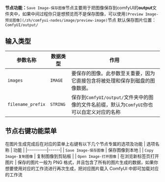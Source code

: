 
**节点功能：**`Save Image-保存图像`节点主要用于把图像保存到comfyUI的**output**文件夹中，如果中间过程你只是想预览而不是保存图像，可以使用`[Preview Image-预览图像](/zh/comfyui-nodes/image/preview-image)`节点
默认保存图片位置： `ComfyUI/output/`

## 输入类型

| 参数名称           | 数据类型 | 作用                                                         |
|------------------|----------|--------------------------------------------------------------|
| `images`         | `IMAGE`  | 要保存的图像。此参数至关重要，因为它直接包含将被处理和保存到磁盘的图像数据。 |
| `filename_prefix` | `STRING` | 保存到`ComfyUI/output/`文件夹中的图像的文件名前缀，默认为`ComfyUI`你也可以自定义对应的名称 |

## 节点右键功能菜单

在图片生成完成后在对应的菜单上右键有以下几个节点专属的选项及功能
| 选项名称 | 功能 |
|----------|------|
| `Save Image-保存图像` | 保存图像到本地 |
| `Copy Image-复制图像` | 复制图像到剪贴板 |
| `Open Image-打开图像` | 在浏览新标签页打开图片 |
保存的图片一般为 PNG 格式，并且包含了所有的图片生成的数据，如果你想要使用对应的工作流进行再次生成，把对应图片载入 ComfyUI 中即可加载对应的工作流